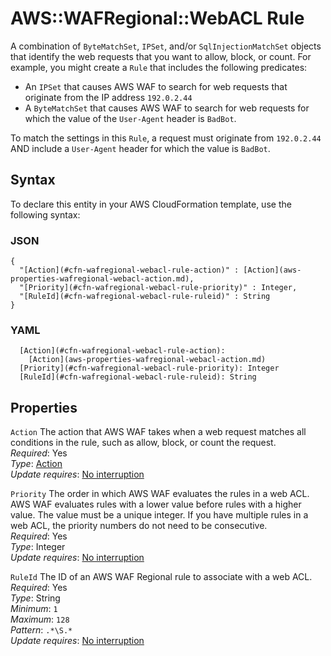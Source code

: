 # AWS::WAFRegional::WebACL Rule<a name="aws-properties-wafregional-webacl-rule"></a>

A combination of `ByteMatchSet`, `IPSet`, and/or `SqlInjectionMatchSet` objects that identify the web requests that you want to allow, block, or count\. For example, you might create a `Rule` that includes the following predicates:
+ An `IPSet` that causes AWS WAF to search for web requests that originate from the IP address `192.0.2.44` 
+ A `ByteMatchSet` that causes AWS WAF to search for web requests for which the value of the `User-Agent` header is `BadBot`\.

To match the settings in this `Rule`, a request must originate from `192.0.2.44` AND include a `User-Agent` header for which the value is `BadBot`\.

## Syntax<a name="aws-properties-wafregional-webacl-rule-syntax"></a>

To declare this entity in your AWS CloudFormation template, use the following syntax:

### JSON<a name="aws-properties-wafregional-webacl-rule-syntax.json"></a>

```
{
  "[Action](#cfn-wafregional-webacl-rule-action)" : [Action](aws-properties-wafregional-webacl-action.md),
  "[Priority](#cfn-wafregional-webacl-rule-priority)" : Integer,
  "[RuleId](#cfn-wafregional-webacl-rule-ruleid)" : String
}
```

### YAML<a name="aws-properties-wafregional-webacl-rule-syntax.yaml"></a>

```
  [Action](#cfn-wafregional-webacl-rule-action): 
    [Action](aws-properties-wafregional-webacl-action.md)
  [Priority](#cfn-wafregional-webacl-rule-priority): Integer
  [RuleId](#cfn-wafregional-webacl-rule-ruleid): String
```

## Properties<a name="aws-properties-wafregional-webacl-rule-properties"></a>

`Action`  <a name="cfn-wafregional-webacl-rule-action"></a>
The action that AWS WAF takes when a web request matches all conditions in the rule, such as allow, block, or count the request\.  
*Required*: Yes  
*Type*: [Action](aws-properties-wafregional-webacl-action.md)  
*Update requires*: [No interruption](https://docs.aws.amazon.com/AWSCloudFormation/latest/UserGuide/using-cfn-updating-stacks-update-behaviors.html#update-no-interrupt)

`Priority`  <a name="cfn-wafregional-webacl-rule-priority"></a>
The order in which AWS WAF evaluates the rules in a web ACL\. AWS WAF evaluates rules with a lower value before rules with a higher value\. The value must be a unique integer\. If you have multiple rules in a web ACL, the priority numbers do not need to be consecutive\.   
*Required*: Yes  
*Type*: Integer  
*Update requires*: [No interruption](https://docs.aws.amazon.com/AWSCloudFormation/latest/UserGuide/using-cfn-updating-stacks-update-behaviors.html#update-no-interrupt)

`RuleId`  <a name="cfn-wafregional-webacl-rule-ruleid"></a>
The ID of an AWS WAF Regional rule to associate with a web ACL\.   
*Required*: Yes  
*Type*: String  
*Minimum*: `1`  
*Maximum*: `128`  
*Pattern*: `.*\S.*`  
*Update requires*: [No interruption](https://docs.aws.amazon.com/AWSCloudFormation/latest/UserGuide/using-cfn-updating-stacks-update-behaviors.html#update-no-interrupt)